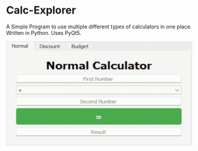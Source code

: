 # Calc-Explorer
A Simple Program to use multiple different types of calculators in one place. Written in Python. Uses PyQt5. 

![](https://github.com/xXxT0SHIIIxXx/Calc-Explorer/blob/main/resources/CalcExplorershowcase.gif)
